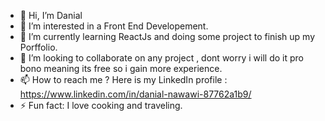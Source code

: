 - 👋 Hi, I’m Danial
- 👀 I’m interested in a Front End Developement. 
- 🌱 I’m currently learning ReactJs and doing some project to finish up my Porffolio.
- 💞️ I’m looking to collaborate on any project , dont worry i will do it pro bono meaning its free so i gain more experience.
- 📫 How to reach me ? Here is my LinkedIn profile : https://www.linkedin.com/in/danial-nawawi-87762a1b9/
- ⚡ Fun fact: I love cooking and traveling. 

<!---
MDanial-Na/MDanial-Na is a ✨ special ✨ repository because its `README.md` (this file) appears on your GitHub profile.
You can click the Preview link to take a look at your changes.
--->
